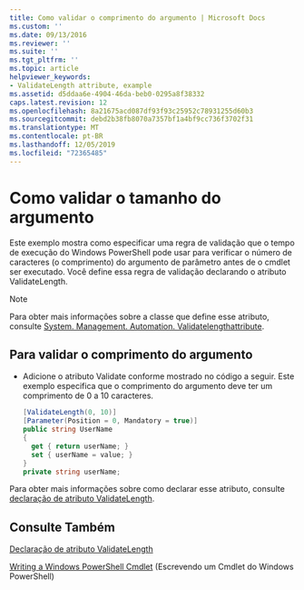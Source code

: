 ```yaml
---
title: Como validar o comprimento do argumento | Microsoft Docs
ms.custom: ''
ms.date: 09/13/2016
ms.reviewer: ''
ms.suite: ''
ms.tgt_pltfrm: ''
ms.topic: article
helpviewer_keywords:
- ValidateLength attribute, example
ms.assetid: d5ddaa6e-4904-46da-beb0-0295a8f38332
caps.latest.revision: 12
ms.openlocfilehash: 8a21675acd087df93f93c25952c78931255d60b3
ms.sourcegitcommit: debd2b38fb8070a7357bf1a4bf9cc736f3702f31
ms.translationtype: MT
ms.contentlocale: pt-BR
ms.lasthandoff: 12/05/2019
ms.locfileid: "72365485"
---
```

# <a name="how-to-validate-the-argument-length"></a>Como validar o tamanho do argumento

Este exemplo mostra como especificar uma regra de validação que o tempo de execução do Windows PowerShell pode usar para verificar o número de caracteres (o comprimento) do argumento de parâmetro antes de o cmdlet ser executado. Você define essa regra de validação declarando o atributo ValidateLength.

> [!NOTE]
> Para obter mais informações sobre a classe que define esse atributo, consulte [System. Management. Automation. Validatelengthattribute](/dotnet/api/System.Management.Automation.ValidateLengthAttribute).

## <a name="to-validate-the-argument-length"></a>Para validar o comprimento do argumento

- Adicione o atributo Validate conforme mostrado no código a seguir. Este exemplo especifica que o comprimento do argumento deve ter um comprimento de 0 a 10 caracteres.

    ```csharp
    [ValidateLength(0, 10)]
    [Parameter(Position = 0, Mandatory = true)]
    public string UserName
    {
      get { return userName; }
      set { userName = value; }
    }
    private string userName;
    ```

Para obter mais informações sobre como declarar esse atributo, consulte [declaração de atributo ValidateLength](./validatelength-attribute-declaration.md).

## <a name="see-also"></a>Consulte Também

[Declaração de atributo ValidateLength](./validatelength-attribute-declaration.md)

[Writing a Windows PowerShell Cmdlet](./writing-a-windows-powershell-cmdlet.md) (Escrevendo um Cmdlet do Windows PowerShell)
